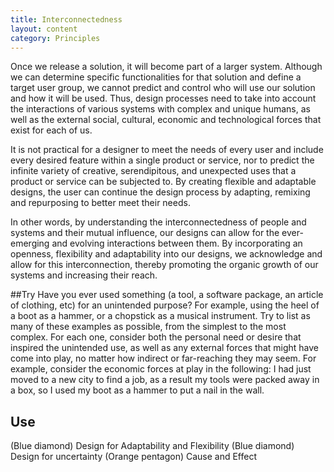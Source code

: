 ```yaml
---
title: Interconnectedness
layout: content
category: Principles
---
```


Once we release a solution, it will become part of a larger system. Although we can determine specific functionalities for that solution and define a target user group, we cannot predict and control who will use our solution and how it will be used. Thus, design processes need to take into account the interactions of various systems with complex and unique humans, as well as the external social, cultural, economic and technological forces that exist for each of us.

It is not practical for a designer to meet the needs of every user and include every desired feature within a single product or service, nor to predict the infinite variety of creative, serendipitous, and unexpected uses that a product or service can be subjected to. By creating flexible and adaptable designs, the user can continue the design process by adapting, remixing and repurposing to better meet their needs. 

In other words, by understanding the interconnectedness of people and systems and their mutual influence, our designs can allow for the ever-emerging and evolving interactions between them. By incorporating an openness, flexibility and adaptability into our designs, we acknowledge and allow for this interconnection, thereby promoting the organic growth of our systems and increasing their reach.

##Try
Have you ever used something (a tool, a software package, an article of clothing, etc) for an unintended purpose? For example, using the heel of a boot as a hammer, or a chopstick as a musical instrument. Try to list as many of these examples as possible, from the simplest to the most complex. For each one, consider both the personal need or desire that inspired the unintended use, as well as any external forces that might have come into play, no matter how indirect or far-reaching they may seem. For example, consider the economic forces at play in the following: I had just moved to a new city to find a job, as a result my tools were packed away in a box, so I used my boot as a hammer to put a nail in the wall. 

## Use
(Blue diamond) Design for Adaptability and Flexibility
(Blue diamond) Design for uncertainty
(Orange pentagon) Cause and Effect
